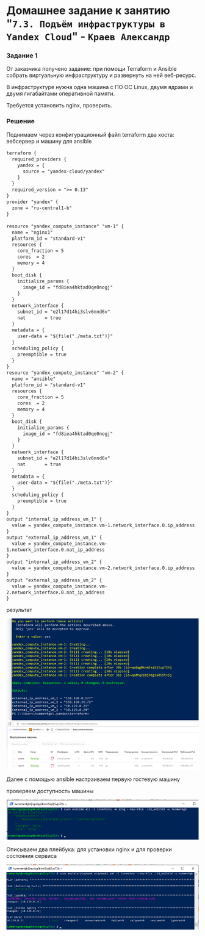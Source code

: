 # Домашнее задание к занятию "`7.3. Подъём инфраструктуры в Yandex Cloud`" - `Краев Александр`


### Задание 1

От заказчика получено задание: при помощи Terraform и Ansible собрать виртуальную инфраструктуру и развернуть на ней веб-ресурс.

В инфраструктуре нужна одна машина с ПО ОС Linux, двумя ядрами и двумя гигабайтами оперативной памяти.

Требуется установить nginx, проверить.

### Решение
Поднимаем через конфигурационный файл terraform два хоста: вебсервер и машину для ansible

```
terraform {
  required_providers {
    yandex = {
      source = "yandex-cloud/yandex"
    }
  }
  required_version = ">= 0.13"
}
provider "yandex" {
  zone = "ru-central1-b"
}

resource "yandex_compute_instance" "vm-1" {
  name = "nginx1"
  platform_id = "standard-v1"
  resources {
    core_fraction = 5
    cores  = 2
    memory = 4
  }
  boot_disk {
    initialize_params {
      image_id = "fd8iea4hktad0qe0nogj"
    }
  }
  network_interface {
    subnet_id = "e2l17d14hi3slv6nnd6v"
    nat       = true
  }
  metadata = {
    user-data = "${file("./meta.txt")}"
  }
  scheduling_policy {
    preemptible = true
  }
}
resource "yandex_compute_instance" "vm-2" {
  name = "ansible"
  platform_id = "standard-v1"
  resources {
    core_fraction = 5
    cores  = 2
    memory = 4
  }
  boot_disk {
    initialize_params {
      image_id = "fd8iea4hktad0qe0nogj"
    }
  }
  network_interface {
    subnet_id = "e2l17d14hi3slv6nnd6v"
    nat       = true
  }
  metadata = {
    user-data = "${file("./meta.txt")}"
  }
  scheduling_policy {
    preemptible = true
  }
}
output "internal_ip_address_vm_1" {
  value = yandex_compute_instance.vm-1.network_interface.0.ip_address
}
output "external_ip_address_vm_1" {
  value = yandex_compute_instance.vm-1.network_interface.0.nat_ip_address
}
output "internal_ip_address_vm_2" {
  value = yandex_compute_instance.vm-2.network_interface.0.ip_address
}
output "external_ip_address_vm_2" {
  value = yandex_compute_instance.vm-2.network_interface.0.nat_ip_address
}
```

результат

![task](/1.png "Задание 1")
![task](/2.png "Задание 1")

Далее с помощью ansible настраиваем первую гостевую машину

проверяем доступность машины

![task](/3.png "Задание 1")

Описываем два плейбука: для установки nginx и для проверки состояния сервиса

![task](/5.png "Задание 1")
